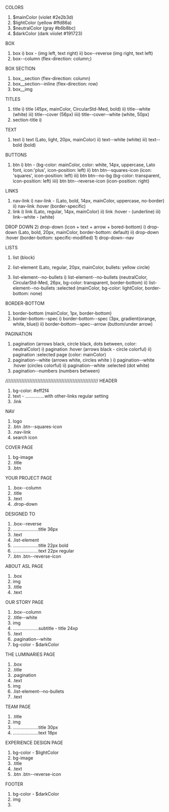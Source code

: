 COLORS
1) $mainColor (violet #2e2b3d)
2) $lightColor (yellow #ffd86a)
3) $neutralColor (gray #b6b8bc)
4) $darkColor (dark viiolet #191723)

BOX
1) box
    i) box - (img left, text right)
    ii) box--reverse (img right, text left)
2) box--column (flex-direction: column;)

BOX SECTION
1) box__section (flex-direction: column)
2) box__section--inline (flex-direction: row)
3) box__img

TITLES
1) title 
    i) title (45px, mainColor, CircularStd-Med, bold)
    ii) title--white (white)
    iii) title--cover (56px)
    iiii) title--cover--white (white, 50px)
2) section-title
    i) 

TEXT
1) text 
    i) text (Lato, light, 20px, mainColor)
    ii) text--white (white)
    iii) text--bold (bold)

BUTTONS
1) btn 
    i) btn - (bg-color: mainColor, color: white, 14px, uppercase, Lato font, icon:'plus', icon-position: left)
    ii) btn btn--squares-icon (icon: 'squares', icon-position: left)
    iii) btn btn--no-bg (bg-color: transparent, icon-position: left)
    iiii) btn btn--reverse-icon (icon-position: right)

LINKS
1) nav-link
    i) nav-link - (Lato, bold, 14px, mainColor, uppercase, no-border)
    ii) nav-link :hover (border-specific)
2) link
    i) link (Lato, regular, 14px, mainColor)
    ii) link :hover - (underline)
    iii) link--white -  (white)

DROP DOWN
    2) drop-down (icon + text + arrow + bored-bottom)
        i) drop-down (Lato, bold, 20px, mainColor, border-bottom: default)
        ii) drop-down :hover (border-bottom: specific-modified)
    1) drop-down--nav

LISTS
1) list (block)

1) list-element (Lato, regular, 20px, mainColor, bullets: yellow circle)
2) list-element--no-bullets 
    i) list-element--no-bullets  (neutralColor, CircularStd-Med, 26px, bg-color: transparent, border-bottom)
    ii) list-element--no-bullets :selected (mainColor, bg-color: lightColor, border-bottom: none)

BORDER-BOTTOM
1) border-bottom (mainColor, 1px, border-bottom)
2) border-bottom--spec
    i) border-bottom--spec (3px, gradient(orange, white, blue))
    ii) border-bottom--spec--arrow (buttom/under arrow)

PAGINATION
1) pagination (arrows black, circle black, dots between, color: neutralColor)
    i) pagination :hover (arrows black - circle colorful)
    ii) pagination :selected page (color: mainColor)
2) pagination--white (arrows white, circles white )
    i) pagination--white :hover (circles colorful)
    ii) pagination--white :selected (dot white)
2) pagination--numbers (numbers between)


//////////////////////////////////////////////////////////
HEADER
1) bg-color: #eff2f4
2) text - ...............with other-links regular setting
3) .link

NAV
1) logo
2) .btn .btn--squares-icon
3) .nav-link
4) search icon

COVER PAGE
1) bg-image
2) .title
3) .btn

YOUR PROJECT PAGE
1) .box--column
2) .title
3) .text
4) .drop-down

DESIGNED TO
1) .box--reverse
2) ....................title 36px
3) .text
4) .list-element 
5) ....................title 22px bold
6) ....................text 22px regular
7) .btn .btn--reverse-icon

ABOUT ASL PAGE
1) .box
2) img
3) .title
4) .text

OUR STORY PAGE
1) .box--column
2) .title--white
3) img
4) ....................subtitle - title 24xp
5) .text
6) .pagination--white
7) bg-color - $darkColor

THE LUMINARIES PAGE
1) .box
2) .title 
3) .pagination
4) .text
5) img
6) .list-element--no-bullets 
7) .text

TEAM PAGE
1) .title 
2) img
3) ....................title 30px
4) ....................text 18px

EXPERIENCE DESIGN PAGE
1) bg-color - $lightColor
2) bg-image
3) .title 
4) .text
5) .btn .btn--reverse-icon

FOOTER
1) bg-color - $darkColor
2) img
3) 
